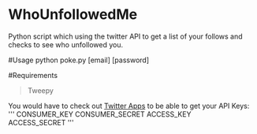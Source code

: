 # WhoUnfollowedMe
Python script which using the twitter API to get a list of your follows and checks to see who unfollowed you.

#Usage
python poke.py [email] [password]

#Requirements 
> Tweepy

You would have to check out [Twitter Apps](https://apps.twitter.com/) to be able to get your API Keys:
'''
CONSUMER_KEY
CONSUMER_SECRET
ACCESS_KEY    
ACCESS_SECRET
'''
